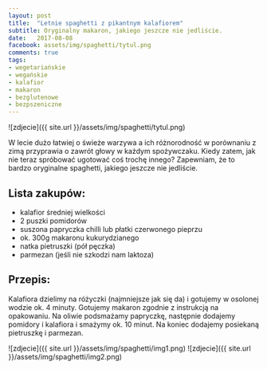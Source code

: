 ```yaml
---
layout: post
title:  "Letnie spaghetti z pikantnym kalafiorem"
subtitle: Oryginalny makaron, jakiego jeszcze nie jedliście.
date:   2017-08-08
facebook: assets/img/spaghetti/tytul.png
comments: true
tags:
- wegetariańskie
- wegańskie
- kalafior
- makaron
- bezglutenowe
- bezpszeniczne
---
```


![zdjecie]({{ site.url }}/assets/img/spaghetti/tytul.png)

W lecie dużo łatwiej o świeże warzywa a ich różnorodność w porównaniu z zimą przyprawia o zawrót głowy w każdym spożywczaku. Kiedy zatem, jak nie teraz spróbować ugotować coś trochę innego? Zapewniam, że to bardzo oryginalne spaghetti, jakiego jeszcze nie jedliście.

## Lista zakupów:
* kalafior średniej wielkości
* 2 puszki pomidorów
* suszona papryczka chilli lub płatki czerwonego pieprzu
* ok. 300g makaronu kukurydzianego
* natka pietruszki (pół pęczka)
* parmezan (jeśli nie szkodzi nam laktoza)

## Przepis:

Kalafiora dzielimy na różyczki (najmniejsze jak się da) i gotujemy w osolonej wodzie ok. 4 minuty. Gotujemy makaron zgodnie z instrukcją na opakowaniu. Na oliwie podsmażamy papryczkę, następnie dodajemy pomidory i kalafiora i smażymy ok. 10 minut. Na koniec dodajemy posiekaną pietruszkę i parmezan.

![zdjecie]({{ site.url }}/assets/img/spaghetti/img1.png)
![zdjecie]({{ site.url }}/assets/img/spaghetti/img2.png)